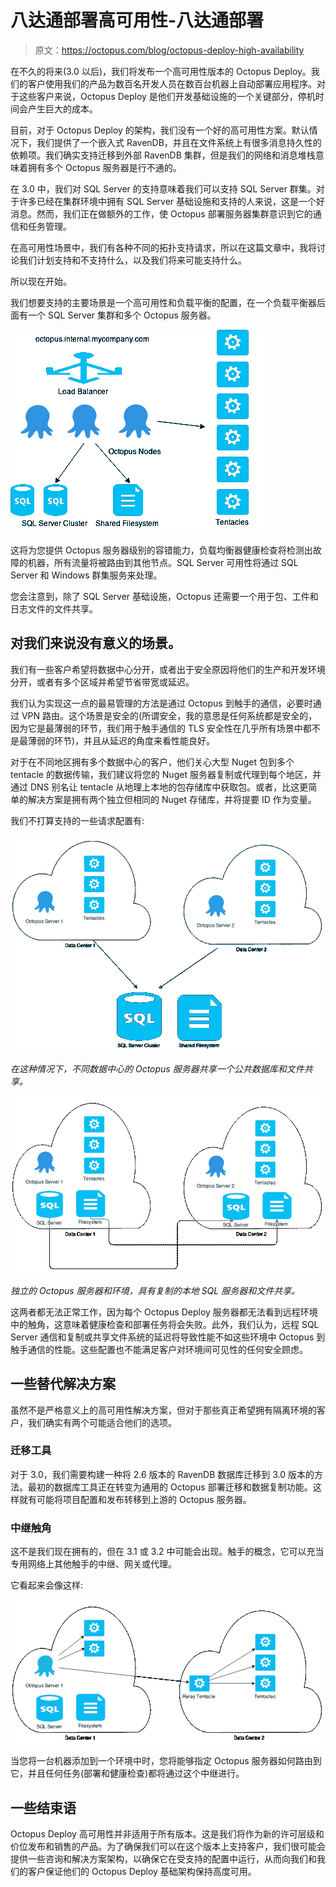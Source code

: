 # 八达通部署高可用性-八达通部署

> 原文：<https://octopus.com/blog/octopus-deploy-high-availability>

在不久的将来(3.0 以后)，我们将发布一个高可用性版本的 Octopus Deploy。我们的客户使用我们的产品为数百名开发人员在数百台机器上自动部署应用程序。对于这些客户来说，Octopus Deploy 是他们开发基础设施的一个关键部分，停机时间会产生巨大的成本。

目前，对于 Octopus Deploy 的架构，我们没有一个好的高可用性方案。默认情况下，我们提供了一个嵌入式 RavenDB，并且在文件系统上有很多消息持久性的依赖项。我们确实支持迁移到外部 RavenDB 集群，但是我们的网络和消息堆栈意味着拥有多个 Octopus 服务器是行不通的。

在 3.0 中，我们对 SQL Server 的支持意味着我们可以支持 SQL Server 群集。对于许多已经在集群环境中拥有 SQL Server 基础设施和支持的人来说，这是一个好消息。然而，我们正在做额外的工作，使 Octopus 部署服务器集群意识到它的通信和任务管理。

在高可用性场景中，我们有各种不同的拓扑支持请求，所以在这篇文章中，我将讨论我们计划支持和不支持什么，以及我们将来可能支持什么。

所以现在开始。

我们想要支持的主要场景是一个高可用性和负载平衡的配置，在一个负载平衡器后面有一个 SQL Server 集群和多个 Octopus 服务器。

![Octopus HA Scenario](img/b7f4db8434a39e62c7f2a329c6df8de4.png)

这将为您提供 Octopus 服务器级别的容错能力，负载均衡器健康检查将检测出故障的机器，所有流量将被路由到其他节点。SQL Server 可用性将通过 SQL Server 和 Windows 群集服务来处理。

您会注意到，除了 SQL Server 基础设施，Octopus 还需要一个用于包、工件和日志文件的文件共享。

## 对我们来说没有意义的场景。

我们有一些客户希望将数据中心分开，或者出于安全原因将他们的生产和开发环境分开，或者有多个区域并希望节省带宽或延迟。

我们认为实现这一点的最易管理的方法是通过 Octopus 到触手的通信，必要时通过 VPN 路由。这个场景是安全的(所谓安全，我的意思是任何系统都是安全的，因为它是最薄弱的环节，我们用于触手通信的 TLS 安全性在几乎所有场景中都不是最薄弱的环节)，并且从延迟的角度来看性能良好。

对于在不同地区拥有多个数据中心的客户，他们关心大型 Nuget 包到多个 tentacle 的数据传输，我们建议将您的 Nuget 服务器复制或代理到每个地区，并通过 DNS 别名让 tentacle 从地理上本地的包存储库中获取包。或者，比这更简单的解决方案是拥有两个独立但相同的 Nuget 存储库，并将提要 ID 作为变量。

我们不打算支持的一些请求配置有:

![Bad Octopus HA Scenario](img/eac0a3ee62345bfd95a2245574fe15b9.png)

*在这种情况下，不同数据中心的 Octopus 服务器共享一个公共数据库和文件共享。*

![](img/f32b1ea014c92bdc8a4323e0352a5dda.png)

*独立的 Octopus 服务器和环境，具有复制的本地 SQL 服务器和文件共享。*

这两者都无法正常工作，因为每个 Octopus Deploy 服务器都无法看到远程环境中的触角，这意味着健康检查和部署任务将会失败。此外，我们认为，远程 SQL Server 通信和复制或共享文件系统的延迟将导致性能不如这些环境中 Octopus 到触手通信的性能。这些配置也不能满足客户对环境间可见性的任何安全顾虑。

## 一些替代解决方案

虽然不是严格意义上的高可用性解决方案，但对于那些真正希望拥有隔离环境的客户，我们确实有两个可能适合他们的选项。

### 迁移工具

对于 3.0，我们需要构建一种将 2.6 版本的 RavenDB 数据库迁移到 3.0 版本的方法。最初的数据库工具正在转变为通用的 Octopus 部署迁移和数据复制功能。这样就有可能将项目配置和发布转移到上游的 Octopus 服务器。

### 中继触角

这不是我们现在拥有的，但在 3.1 或 3.2 中可能会出现。触手的概念，它可以充当专用网络上其他触手的中继、网关或代理。

它看起来会像这样:

![Octopus Relay](img/347b4e1b1ea2aa76cb18e5c3beffa1d3.png)

当您将一台机器添加到一个环境中时，您将能够指定 Octopus 服务器如何路由到它，并且任何任务(部署和健康检查)都将通过这个中继进行。

## 一些结束语

Octopus Deploy 高可用性并非适用于所有版本。这是我们将作为新的许可层级和价位发布和销售的产品。为了确保我们可以在这个版本上支持客户，我们很可能会提供一些咨询和解决方案架构，以确保它在受支持的配置中运行，从而向我们和我们的客户保证他们的 Octopus Deploy 基础架构保持高度可用。
